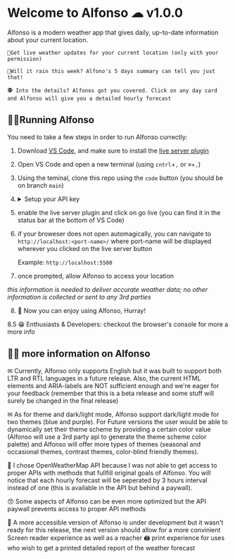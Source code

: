 # Welcome to Alfonso ☁ v1.0.0

Alfonso is a modern weather app that gives daily, up-to-date information about your current location.

    🌟Get live weather updates for your current location (only with your permission)

    🌟Will it rain this week? Alfono's 5 days summary can tell you just that!

    🕵 Into the details? Alfonos got you covered. Click on any day card and Alfonso will give you a detailed hourly forecast

## 🏃‍♀️Running Alfonso

You need to take a few steps in order to run Alfonso currectly:

1. Download [VS Code](https://code.visualstudio.com/download), and make sure to install the [live server plugin](https://marketplace.visualstudio.com/items?itemName=ritwickdey.LiveServer)
2. Open VS Code and open a new terminal (using `cntrl`+`,` or `⌘`+`,`)
3. Using the teminal, clone this repo using the `code` button (you should be on branch `main`)
4. <details>
       <summary>Setup your API key
       </summary>
       
        1. Navigate to [OpenWeatherMap](https://home.openweathermap.org/users/sign_up) and sign up for an account 
      
          *if you don't accept the terms of OpenWeatherMap you won't be able to use Alfonso*
      
      2. Go to my API keys where you can generate your keys
      3. Generate a new API Key (you can name it whatever you want) & copy the API key (you can also use the default API key present in your API Keys
      4. create a new JavaScript file called `secrets.js` in the API directory `(repo\scripts\api)` and open it using VS Code
      5. type the following inside secrets.js : 
       ` export const __APPID = <<"Your_API_Key">>;`
    
        Example: `export const __APPID = "5a88867e81db6e0685c26364c8c702e1";`
        
       >  ℹ **Don't forget to save the file!**
   </details>

5. enable the live server plugin and click on go live (you can find it in the status bar at the bottom of VS Code)
6. if your broweser does not open automagically, you can navigate to `http://localhost:<port-name>/` where port-name will be displayed wherever you clicked on the live server button

   Example: `http://localhost:5500`

7. once prompted, allow Alfonso to access your location

_this information is needed to deliver accurate weather data; no other information is collected or sent to any 3rd parties_

8. 🥳 Now you can enjoy using Alfonso, Hurray!

8.5 😁 Enthusiasts & Developers: checkout the browser's console for more a more info

## 💁‍♂️ more information on Alfonso

✉ Currently, Alfonso only supports English but it was built to support both LTR and RTL languages in a future release. Also, the current HTML elements and ARIA-labels are NOT sufficient enough and we're eager for your feedback (remember that this is a beta release and some stuff will surely be changed in the final release)

✉ As for theme and dark/light mode, Alfonso support dark/light mode for two themes (blue and purple). For Future versions the user would be able to dynamically set their theme scheme by providing a certain color value (Alfonso will use a 3rd party api to generate the theme scheme color palette) and Alfonso will offer more types of themes (seasonal and occasional themes, contrast themes, color-blind friendly themes).

📩 I chose OpenWeatherMap API because I was not able to get access to proper APIs with methods that fullfill original goals of Alfonso. You will notice that each hourly forecast will be seperated by 3 hours interval instead of one (this is available in the API but behind a paywall).

😙 Some aspects of Alfonso can be even more optimized but the API paywall prevents access to proper API methods

🦻 A more accessible version of Alfonso is under development but it wasn't ready for this release, the next version should allow for a more convinient Screen reader experience as well as a reacher 🖨 print experience for uses who wish to get a printed detailed report of the weather forecast
